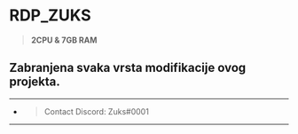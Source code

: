 # RDP_ZUKS
> **2CPU & 7GB RAM**


## Zabranjena svaka vrsta modifikacije ovog projekta.
***
* > Contact Discord: Zuks#0001
***
